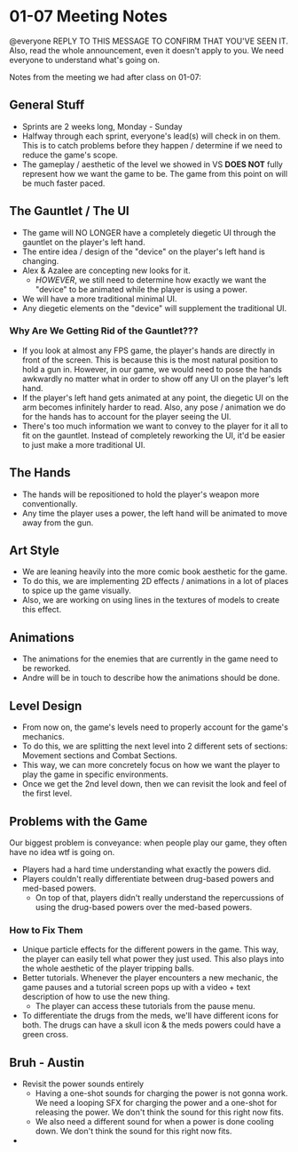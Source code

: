 # 01-07 Meeting Notes

@everyone REPLY TO THIS MESSAGE TO CONFIRM THAT YOU'VE SEEN IT.
Also, read the whole announcement, even it doesn't apply to you. We need everyone to understand what's going on.

Notes from the meeting we had after class on 01-07:

## General Stuff
- Sprints are 2 weeks long, Monday - Sunday
- Halfway through each sprint, everyone's lead(s) will check in on them. This is to catch problems before they happen / determine if we need to reduce the game's scope.
- The gameplay / aesthetic of the level we showed in VS **DOES NOT** fully represent how we want the game to be. The game from this point on will be much faster paced.

## The Gauntlet / The UI
- The game will NO LONGER have a completely diegetic UI through the gauntlet on the player's left hand.
- The entire idea / design of the "device" on the player's left hand is changing.
- Alex & Azalee are concepting new looks for it.
	- *HOWEVER*, we still need to determine how exactly we want the "device" to be animated while the player is using a power.
- We will have a more traditional minimal UI.
- Any diegetic elements on the "device" will supplement the traditional UI.

### Why Are We Getting Rid of the Gauntlet???
- If you look at almost any FPS game, the player's hands are directly in front of the screen. This is because this is the most natural position to hold a gun in. However, in our game, we would need to pose the hands awkwardly no matter what in order to show off any UI on the player's left hand.
- If the player's left hand gets animated at any point, the diegetic UI on the arm becomes infinitely harder to read. Also, any pose / animation we do for the hands has to account for the player seeing the UI.
- There's too much information we want to convey to the player for it all to fit on the gauntlet. Instead of completely reworking the UI, it'd be easier to just make a more traditional UI.

## The Hands
- The hands will be repositioned to hold the player's weapon more conventionally.
- Any time the player uses a power, the left hand will be animated to move away from the gun.

## Art Style
- We are leaning heavily into the more comic book aesthetic for the game.
- To do this, we are implementing 2D effects / animations in a lot of places to spice up the game visually.
- Also, we are working on using lines in the textures of models to create this effect.

## Animations
- The animations for the enemies that are currently in the game need to be reworked.
- Andre will be in touch to describe how the animations should be done.

## Level Design
- From now on, the game's levels need to properly account for the game's mechanics.
- To do this, we are splitting the next level into 2 different sets of sections: Movement sections and Combat Sections.
- This way, we can more concretely focus on how we want the player to play the game in specific environments.
- Once we get the 2nd level down, then we can revisit the look and feel of the first level.

## Problems with the Game

Our biggest problem is conveyance: when people play our game, they often have no idea wtf is going on.

- Players had a hard time understanding what exactly the powers did.
- Players couldn't really differentiate between drug-based powers and med-based powers.
	- On top of that, players didn't really understand the repercussions of using the drug-based powers over the med-based powers.

### How to Fix Them

- Unique particle effects for the different powers in the game. This way, the player can easily tell what power they just used. This also plays into the whole aesthetic of the player tripping balls.
- Better tutorials. Whenever the player encounters a new mechanic, the game pauses and a tutorial screen pops up with a video + text description of how to use the new thing.
	- The player can access these tutorials from the pause menu.
- To differentiate the drugs from the meds, we'll have different icons for both. The drugs can have a skull icon & the meds powers could have a green cross.

## Bruh - Austin
- Revisit the power sounds entirely
	- Having a one-shot sounds for charging the power is not gonna work. We need a looping SFX for charging the power and a one-shot for releasing the power. We don't think the sound for this right now fits.
	- We also need a different sound for when a power is done cooling down. We don't think the sound for this right now fits.
- 